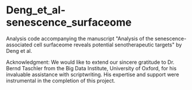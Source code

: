 # Deng_et_al-senescence_surfaceome
Analysis code accompanying the manuscript "Analysis of the senescence-associated cell surfaceome reveals potential senotherapeutic targets" by Deng et al.

Acknowledgment: We would like to extend our sincere gratitude to Dr. Bernd Taschler from the Big Data Institute, University of Oxford, for his invaluable assistance with scriptwriting. His expertise and support were instrumental in the completion of this project.
